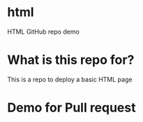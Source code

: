 # html
HTML GitHub repo demo
# What is this repo for?
This is a repo to deploy a basic HTML page
# Demo for Pull request
